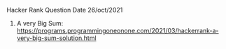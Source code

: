 Hacker Rank Question
Date 26/oct/2021
1) A very Big Sum: https://programs.programmingoneonone.com/2021/03/hackerrank-a-very-big-sum-solution.html
